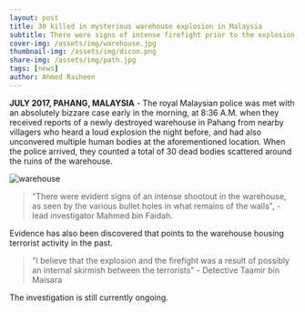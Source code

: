 ```yaml
---
layout: post
title: 30 killed in mysterious warehouse explosion in Malaysia
subtitle: There were signs of intense firefight prior to the explosion, says Malaysian police
cover-img: /assets/img/warehouse.jpg
thumbnail-img: /assets/img/dicon.png
share-img: /assets/img/path.jpg
tags: [news]
author: Ahmed Rasheen
---
```


**JULY 2017, PAHANG, MALAYSIA** - The royal Malaysian police was met with an absolutely bizzare case early in the morning, at 8:36 A.M. when they received reports of a newly destroyed warehouse in Pahang from nearby villagers who heard a loud explosion the night before, and had also unconvered multiple human bodies at the aforementioned location. When the police arrived, they counted a total of 30 dead bodies scattered around the ruins of the warehouse. 

![warehouse](https://raw.githubusercontent.com/XyrelMC/xyrelmc.github.io/main/assets/img/warehouse.jpg)

> "There were evident signs of an intense shootout in the warehouse, as seen by the various bullet holes in what remains of the walls", - lead investigator Mahmed bin Faidah. 

Evidence has also been discovered that points to the warehouse housing terrorist activity in the past.

> "I believe that the explosion and the firefight was a result of possibly an internal skirmish between the terrorists" - Detective Taamir bin Maisara

The investigation is still currently ongoing.
 
